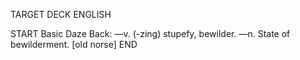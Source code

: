 TARGET DECK
ENGLISH

START
Basic
Daze
Back: —v. (-zing) stupefy, bewilder. —n. State of bewilderment. [old norse]
END
